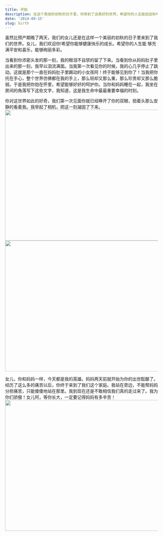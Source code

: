 ```yaml
---
title: 开始 
description: 在这个美丽的初秋的日子里，你来到了这美好的世界。希望你的人生能如这秋叶一样绚丽多彩。
date: '2014-09-15'
slug: birth
---
```


虽然比预产期晚了两天，我们的女儿还是在这样一个美丽的初秋的日子里来到了我们的世界。女儿，我们欢迎你!希望你能够健康快乐的成长。希望你的人生能
够充满平安和喜乐，能够绚丽多彩。

当看到你浓密头发的那一刻，我的眼泪不自禁的留了下来。当看到你从妈妈肚子里出来的那一刻，我早以泪流满面。当我第一次看见你的时候，我的心几乎停止了跳动。这就是那个一直在妈妈肚子里踢动的小女孩阿！终于能够见到你了！当我把你托在手心，整个世界仿佛都在我的手上，那么轻却又那么重，那么珍贵却又那么脆弱。于是我把你抱在怀里，希望能够好好的呵护你。当你和妈妈睡在一起，我坐在房间的角落写下这些文字，我知道，这是我生命中最最重要幸福的时刻。

你对这世界如此的好奇，我们第一次见面你就已经睁开了你的双眼，扭着头那么安静的看着我。我举起了相机，把这一刻凝固了下来。
<a><img src="http://i.imgur.com/9aoGh3n.jpg" width="680" height="430" align="middle"></a>
<a><img src="http://i.imgur.com/9jiMOaM.jpg" width="680" height="430" align="middle"></a>

女儿，你和妈妈一样，今天都是我的英雄。妈妈两天前就开始为你的出世酝酿了。经历了这么多的痛苦以后，你终于来到了我们这个家庭。我站在旁边，不能帮妈妈分担痛苦，只能傻傻地站在那里。我到现在还是不敢相信我们真的走过来了。我为你们骄傲！女儿阿，等你长大，一定要记得妈妈有多辛苦！
<a><img src="http://i.imgur.com/o6LGy2Q.jpg" width="680" height="430" align="middle"></a>

